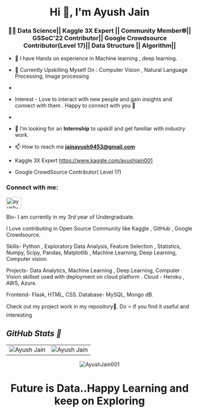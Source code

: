 <h1 align="center">Hi 👋, I'm Ayush Jain</h1>
<h3 align="center">👩‍💻 Data Science||  Kaggle 3X Expert || Community Member🌐|| GSSoC'22 Contributor|| Google Crowdsource Contributor(Level 17)|| Data Structure || Algorithm||</h3>

- 🌱  I have Hands on experience in Machine learning , deep learning.
- 🌱 Currently Upskilling Myself On : Computer Vision ,  Natural Language Processing, Image processing
- 
- Interest - Love to interact with new people and gain insights and connect with them . Happy to connect with you 🙌
- 
-  🤝 I’m looking for an  **Internship** to upskill and get familiar with industry work.

- 📫 How to reach me **jainayush9453@gmail.com**


- Kaggle 3X Expert   https://www.kaggle.com/ayushjain001

- Google CrowdSource Contributor( Level 17)

<h3 align="left">Connect with me:</h3>
<p align="left">
<a href="https://www.linkedin.com/in/ayush-jain-001/" target="blank"><img align="center" src="https://raw.githubusercontent.com/rahuldkjain/github-profile-readme-generator/master/src/images/icons/Social/linked-in-alt.svg" alt="ayush-jain-001" height="30" width="40" /></a>
</p>

Bio-
I am currently in my 3rd year of Undergraduate.

I Love contributing in Open Source Community like Kaggle , GitHub , Google Crowdsource.

Skills-
Python , Exploratory Data Analysis, Feature Selection , Statistics, Numpy, Scipy, Pandas, Matplotlib , Machine Learning, Deep Learning, Computer vision.

Projects-
Data Analytics, Machine Learning , Deep Learning, Computer Vision skillset used with deployment on cloud platform .
Cloud - Heroku , AWS, Azure.

Frontend- Flask, HTML, CSS.
Database- MySQL, Mongo dB.

Check out my project work in my repository🙌. Do ⭐ if you find it useful and interesting


<p align="center">
<i><b><h2> GitHub Stats 👀</b></i></h2>
<table>
  <tr>
   
<td><img src="https://github-readme-stats.vercel.app/api?username=AyushJain001&include_all_commits=true&count_private=true&show_icons=true&line_height=20&title_color=7A7ADB&icon_color=2234AE&text_color=D3D3D3&bg_color=0,000000,130F40" alt="Ayush Jain" />
    <td><img src="https://github-readme-stats.vercel.app/api/top-langs?username=AyushJain001&show_icons=true&locale=en&layout=compact&title_color=7A7ADB&icon_color=2234AE&text_color=D3D3D3&bg_color=0,000000,130F40" alt="Ayush Jain" /></td>
  </tr>
</table>
<div align="center">
<p><img align="center" src="https://github-readme-streak-stats.herokuapp.com/?user=AyushJain001&theme=dark" alt="AyushJain001" /></p>
  </div>





<h1 align="center">Future is Data..Happy Learning and keep on Exploring </h1>





